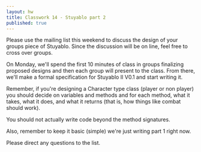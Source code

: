 ```yaml
---
layout: hw
title: Classwork 14 - Stuyablo part 2
published: true
---
```


Please use the mailing list this weekend to discuss the design of your groups piece of Stuyablo. Since the discussion will be on line, feel free to cross over groups.

On Monday, we'll spend the first 10 minutes of class in groups
finalizing proposed designs and then each group will present to the
class. From there, we'll make a formal specification for Stuyablo II
V0.1 and start writing it.


Remember, if you're designing a Character type class (player or non
player) you should decide on variables and methods and for each
method, what it takes, what it does, and what it returns (that is, how
things like combat should work).

You should not actually write code beyond the method signatures.

Also, remember to keep it basic (simple) we're just writing part 1 right now.

Please direct any questions to the list.



